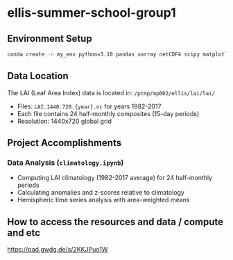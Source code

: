 # ellis-summer-school-group1

## Environment Setup
```bash
conda create -n my_env python=3.10 pandas xarray netCDF4 scipy matplotlib
```

## Data Location
The LAI (Leaf Area Index) data is located in: `/ptmp/mp002/ellis/lai/lai/`
- Files: `LAI.1440.720.{year}.nc` for years 1982-2017
- Each file contains 24 half-monthly composites (15-day periods)
- Resolution: 1440x720 global grid

## Project Accomplishments

### Data Analysis (`climatology.ipynb`)
- Computing LAI climatology (1982-2017 average) for 24 half-monthly periods
- Calculating anomalies and z-scores relative to climatology
- Hemispheric time series analysis with area-weighted means

## How to access the resources and data / compute and etc
https://pad.gwdg.de/s/2KKJPuo1W